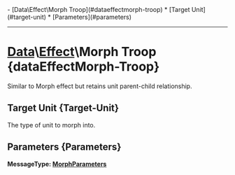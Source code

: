 <div id="toc" markdown="1">
- [Data\Effect\Morph Troop](#dataeffectmorph-troop)
  * [Target Unit](#target-unit)
  * [Parameters](#parameters)

</div>

***

# [](dcei.engine.proto.Effect.morph_troop)**[Data](Data)\\[Effect](Data-Effect)\Morph Troop** {dataEffectMorph-Troop}
Similar to Morph effect but retains unit parent-child relationship.

[](manual-wiki-start)

[](manual-wiki-end)

## [](dcei.engine.proto.EffectMorphTroop.target_unit)**Target Unit** {Target-Unit}
The type of unit to morph into.

[](manual-wiki-start)

[](manual-wiki-end)

## [](dcei.engine.proto.EffectMorphTroop.parameters)**Parameters** {Parameters}
[](dcei.engine.proto.MorphParameters)**MessageType: [MorphParameters](GenericMessage#morphparameters)**


[](manual-wiki-start)

[](manual-wiki-end)

